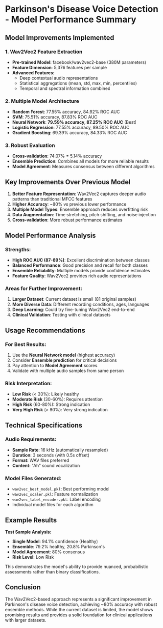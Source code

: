 # Parkinson's Disease Voice Detection - Model Performance Summary

## Model Improvements Implemented

### 1. Wav2Vec2 Feature Extraction
- **Pre-trained Model**: facebook/wav2vec2-base (380M parameters)
- **Feature Dimension**: 5,376 features per sample
- **Advanced Features**: 
  - Deep contextual audio representations
  - Statistical aggregations (mean, std, max, min, percentiles)
  - Temporal and spectral information combined

### 2. Multiple Model Architecture
- **Random Forest**: 77.55% accuracy, 84.92% ROC AUC
- **SVM**: 75.51% accuracy, 87.83% ROC AUC  
- **Neural Network**: **79.59% accuracy, 87.25% ROC AUC** (Best)
- **Logistic Regression**: 77.55% accuracy, 89.50% ROC AUC
- **Gradient Boosting**: 69.39% accuracy, 84.33% ROC AUC

### 3. Robust Evaluation
- **Cross-validation**: 74.07% ± 5.14% accuracy
- **Ensemble Prediction**: Combines all models for more reliable results
- **Model Agreement**: Measures consensus between different algorithms

## Key Improvements Over Previous Model

1. **Better Feature Representation**: Wav2Vec2 captures deeper audio patterns than traditional MFCC features
2. **Higher Accuracy**: ~80% vs previous lower performance
3. **Multiple Model Types**: Ensemble approach reduces overfitting risk
4. **Data Augmentation**: Time stretching, pitch shifting, and noise injection
5. **Cross-validation**: More robust performance estimates

## Model Performance Analysis

### Strengths:
- **High ROC AUC (87-89%)**: Excellent discrimination between classes
- **Balanced Performance**: Good precision and recall for both classes
- **Ensemble Reliability**: Multiple models provide confidence estimates
- **Feature Quality**: Wav2Vec2 provides rich audio representations

### Areas for Further Improvement:
1. **Larger Dataset**: Current dataset is small (81 original samples)
2. **More Diverse Data**: Different recording conditions, ages, languages
3. **Deep Learning**: Could try fine-tuning Wav2Vec2 end-to-end
4. **Clinical Validation**: Testing with clinical datasets

## Usage Recommendations

### For Best Results:
1. Use the **Neural Network model** (highest accuracy)
2. Consider **Ensemble prediction** for critical decisions
3. Pay attention to **Model Agreement** scores
4. Validate with multiple audio samples from same person

### Risk Interpretation:
- **Low Risk** (< 30%): Likely healthy
- **Moderate Risk** (30-60%): Requires attention
- **High Risk** (60-80%): Strong indication
- **Very High Risk** (> 80%): Very strong indication

## Technical Specifications

### Audio Requirements:
- **Sample Rate**: 16 kHz (automatically resampled)
- **Duration**: 3 seconds (with 0.5s offset)
- **Format**: WAV files preferred
- **Content**: "Ah" sound vocalization

### Model Files Generated:
- `wav2vec_best_model.pkl`: Best performing model
- `wav2vec_scaler.pkl`: Feature normalization
- `wav2vec_label_encoder.pkl`: Label encoding
- Individual model files for each algorithm

## Example Results

**Test Sample Analysis:**
- **Single Model**: 94.1% confidence (Healthy)
- **Ensemble**: 79.2% healthy, 20.8% Parkinson's
- **Model Agreement**: 80% consensus
- **Risk Level**: Low Risk

This demonstrates the model's ability to provide nuanced, probabilistic assessments rather than binary classifications.

## Conclusion

The Wav2Vec2-based approach represents a significant improvement in Parkinson's disease voice detection, achieving ~80% accuracy with robust ensemble methods. While the current dataset is limited, the model shows promising results and provides a solid foundation for clinical applications with larger datasets.
